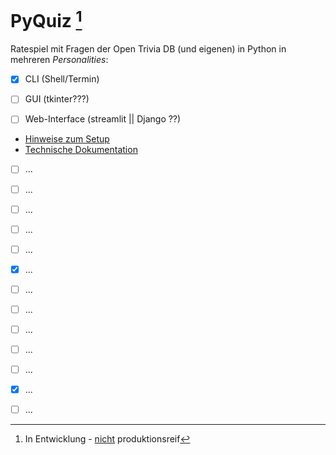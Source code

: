 # PyQuiz <DEV> [^1]
Ratespiel  mit Fragen der Open Trivia DB (und eigenen) in Python in mehreren <i>Personalities</i>:

- [x] CLI (Shell/Termin)
- [ ] GUI (tkinter???)
- [ ] Web-Interface (streamlit || Django ??)




- [Hinweise zum Setup](doq/setup.md) 
- [Technische Dokumentation](doq/dad.md) 



- [ ] ...
- [ ] ...
- [ ] ...
- [ ] ...
- [ ] ...
- [x] ...
- [ ] ...

- [ ] ...
- [ ] ...
- [ ] ...
- [ ] ...
- [x] ...
- [ ] ...







[^1]: In Entwicklung - <u>nicht</u> produktionsreif